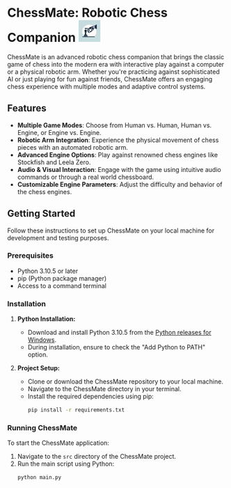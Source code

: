<h1>
ChessMate: Robotic Chess Companion
  <img src="./img/logo.png" alt="Logo" width="50" height="50">
  
</h1>

ChessMate is an advanced robotic chess companion that brings the classic game of chess into the modern era with interactive play against a computer or a physical robotic arm. Whether you're practicing against sophisticated AI or just playing for fun against friends, ChessMate offers an engaging chess experience with multiple modes and adaptive control systems.

## Features

- **Multiple Game Modes**: Choose from Human vs. Human, Human vs. Engine, or Engine vs. Engine.
- **Robotic Arm Integration**: Experience the physical movement of chess pieces with an automated robotic arm.
- **Advanced Engine Options**: Play against renowned chess engines like Stockfish and Leela Zero.
- **Audio & Visual Interaction**: Engage with the game using intuitive audio commands or through a real world chessboard.
- **Customizable Engine Parameters**: Adjust the difficulty and behavior of the chess engines.

## Getting Started

Follow these instructions to set up ChessMate on your local machine for development and testing purposes.

### Prerequisites

- Python 3.10.5 or later
- pip (Python package manager)
- Access to a command terminal

### Installation

1. **Python Installation:**
   - Download and install Python 3.10.5 from the [Python releases for Windows](https://www.python.org/downloads/windows/).
   - During installation, ensure to check the "Add Python to PATH" option.

2. **Project Setup:**
   - Clone or download the ChessMate repository to your local machine.
   - Navigate to the ChessMate directory in your terminal.
   - Install the required dependencies using pip:
     ```bash
     pip install -r requirements.txt
     ```

### Running ChessMate

To start the ChessMate application:

1. Navigate to the `src` directory of the ChessMate project.
2. Run the main script using Python:
   ```bash
   python main.py
   ```